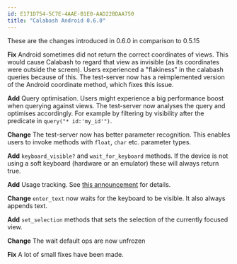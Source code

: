 ```yaml
---
id: E171D754-5C7E-4AAE-B1E0-AAD22BDAA750
title: "Calabash Android 0.6.0"
---
```


These are the changes introduced in 0.6.0 in comparison to 0.5.15

**Fix** Android sometimes did not return the correct coordinates of views. This would cause Calabash to regard that view as invisible (as its coordinates were outside the screen). Users experienced a "flakiness" in the calabash queries because of this. The test-server now has a reimplemented version of the Android coordinate method, which fixes this issue.

**Add** Query optimisation. Users might experience a big performance boost when querying against views. The test-server now analyses the query and optimises accordingly. For example by filtering by visibility after the predicate in `query("* id:'my_id'")`.

**Change** The test-server now has better parameter recognition. This enables users to invoke methods with `float`, `char` etc. parameter types.

**Add** `keyboard_visible?` and `wait_for_keyboard` methods. If the device is not using a soft keyboard (hardware or an emulator) these will always return true.

**Add** Usage tracking. See [this announcement](https://github.com/calabash/calabash-android/issues/655) for details.

**Change** `enter_text` now waits for the keyboard to be visible. It also always appends text.

**Add** `set_selection` methods that sets the selection of the currently focused view.

**Change** The wait default ops are now unfrozen

**Fix** A lot of small fixes have been made.

